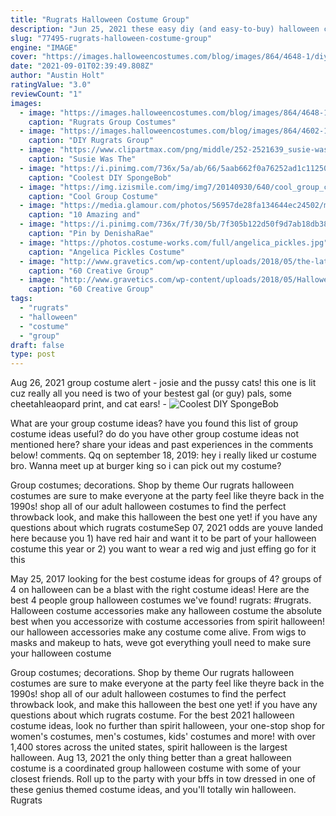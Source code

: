```yaml
---
title: "Rugrats Halloween Costume Group"
description: "Jun 25, 2021 these easy diy (and easy-to-buy) halloween costume ideas feature characters from all the best films and television shows.  28 chuckie and angelica from 'rugrats' costume. 46 best group ..."
slug: "77495-rugrats-halloween-costume-group"
engine: "IMAGE"
cover: "https://images.halloweencostumes.com/blog/images/864/4648-1/diy-group-rugrats-cotume.jpg"
date: "2021-09-01T02:39:49.808Z"
author: "Austin Holt"
ratingValue: "3.0"
reviewCount: "1"
images:
  - image: "https://images.halloweencostumes.com/blog/images/864/4648-1/diy-group-rugrats-cotume.jpg"
    caption: "Rugrats Group Costumes"
  - image: "https://images.halloweencostumes.com/blog/images/864/4602-1/angelica.jpg"
    caption: "DIY Rugrats Group"
  - image: "https://www.clipartmax.com/png/middle/252-2521639_susie-was-the-token-black-kid-in-the-rugrats-group-susie-from.png"
    caption: "Susie Was The"
  - image: "https://i.pinimg.com/736x/5a/ab/66/5aab662f0a76252ad1c11250a3f89b32--spongebob-halloween-costume-halloween-costumes.jpg"
    caption: "Coolest DIY SpongeBob"
  - image: "https://img.izismile.com/img/img7/20140930/640/cool_group_costume_ideas_to_try_out_this_halloween_640_20.jpg"
    caption: "Cool Group Costume"
  - image: "https://media.glamour.com/photos/56957de28fa134644ec24502/master/pass/entertainment-2013-10-halloween-costume-idea-romy-and-michele-main.jpg"
    caption: "10 Amazing and"
  - image: "https://i.pinimg.com/736x/7f/30/5b/7f305b122d50f9d7ab18db38a3e0c349--rugrats-costume-crazy-costumes.jpg"
    caption: "Pin by DenishaRae"
  - image: "https://photos.costume-works.com/full/angelica_pickles.jpg"
    caption: "Angelica Pickles Costume"
  - image: "http://www.gravetics.com/wp-content/uploads/2018/05/the-latest-trend-in-clothing.jpg"
    caption: "60 Creative Group"
  - image: "http://www.gravetics.com/wp-content/uploads/2018/05/Halloween-Group-Costumes-16.jpg"
    caption: "60 Creative Group"
tags:
  - "rugrats"
  - "halloween"
  - "costume"
  - "group"
draft: false
type: post
---
```


Aug 26, 2021 group costume alert - josie and the pussy cats! this one is lit cuz really all you need is two of your bestest gal (or guy) pals, some cheetahleaopard print, and cat ears! -
![Coolest DIY SpongeBob](https://i.pinimg.com/736x/5a/ab/66/5aab662f0a76252ad1c11250a3f89b32--spongebob-halloween-costume-halloween-costumes.jpg "Coolest DIY SpongeBob")

What are your group costume ideas? have you found this list of group costume ideas useful? do do you have other group costume ideas not mentioned here? share your ideas and past experiences in the comments below! comments. Qq on september 18, 2019: hey i really liked ur costume bro. Wanna meet up at burger king so i can pick out my costume?
<!--inArticleAds-->

<!--galleryOne-->

Group costumes; decorations. Shop by theme  Our rugrats halloween costumes are sure to make everyone at the party feel like theyre back in the 1990s! shop all of our adult halloween costumes to find the perfect throwback look, and make this halloween the best one yet! if you have any questions about which rugrats costumeSep 07, 2021 odds are youve landed here because you 1) have red hair and want it to be part of your halloween costume this year or 2) you want to wear a red wig and just effing go for it this
<!--inArticleAds-->

<!--galleryTwo-->

May 25, 2017 looking for the best costume ideas for groups of 4? groups of 4 on halloween can be a blast with the right costume ideas!  Here are the best 4 people group halloween costumes we've found! rugrats:  #rugrats. Halloween costume accessories make any halloween costume the absolute best when you accessorize with costume accessories from spirit halloween! our halloween accessories make any costume come alive. From wigs to masks and makeup to hats, weve got everything youll need to make sure your halloween costume
<!--galleryThree-->

Group costumes; decorations. Shop by theme  Our rugrats halloween costumes are sure to make everyone at the party feel like theyre back in the 1990s! shop all of our adult halloween costumes to find the perfect throwback look, and make this halloween the best one yet! if you have any questions about which rugrats costume. For the best 2021 halloween costume ideas, look no further than spirit halloween, your one-stop shop for women's costumes, men's costumes, kids' costumes and more! with over 1,400 stores across the united states, spirit halloween is the largest halloween. Aug 13, 2021 the only thing better than a great halloween costume is a coordinated group halloween costume with some of your closest friends. Roll up to the party with your bffs in tow dressed in one of these genius themed costume ideas, and you'll totally win halloween.  Rugrats
